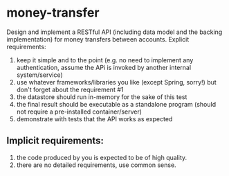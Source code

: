 # money-transfer

Design and implement a RESTful API (including data model and the backing implementation) for money transfers between accounts. Explicit requirements: 

1. keep it simple and to the point (e.g. no need to implement any authentication, assume the APi is invoked by another internal system/service) 
2. use whatever frameworks/libraries you like (except Spring, sorry!) but don't forget about the requirement #1 
3. the datastore should run in-memory for the sake of this test 
4. the final result should be executable as a standalone program (should not require a pre-installed container/server) 
5. demonstrate with tests that the API works as expected 

## Implicit requirements: 

1. the code produced by you is expected to be of high quality. 
2. there are no detailed requirements, use common sense.
